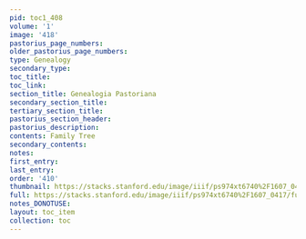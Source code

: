 ```yaml
---
pid: toc1_408
volume: '1'
image: '418'
pastorius_page_numbers: 
older_pastorius_page_numbers: 
type: Genealogy
secondary_type: 
toc_title: 
toc_link: 
section_title: Genealogia Pastoriana
secondary_section_title: 
tertiary_section_title: 
pastorius_section_header: 
pastorius_description: 
contents: Family Tree
secondary_contents: 
notes: 
first_entry: 
last_entry: 
order: '410'
thumbnail: https://stacks.stanford.edu/image/iiif/ps974xt6740%2F1607_0417/full/100,/0/default.jpg
full: https://stacks.stanford.edu/image/iiif/ps974xt6740%2F1607_0417/full/full/0/default.jpg
notes_DONOTUSE: 
layout: toc_item
collection: toc
---
```


